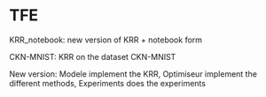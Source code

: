 # TFE

KRR_notebook: new version of KRR + notebook form

CKN-MNIST: KRR on the dataset CKN-MNIST

New version: Modele implement the KRR, Optimiseur implement the different methods, Experiments does the experiments
